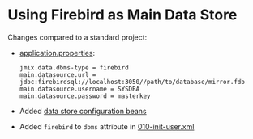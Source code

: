 # Using Firebird as Main Data Store

Changes compared to a standard project:

- [application.properties](src/main/resources/application.properties):
    ```
    jmix.data.dbms-type = firebird
    main.datasource.url = jdbc:firebirdsql://localhost:3050//path/to/database/mirror.fdb
    main.datasource.username = SYSDBA
    main.datasource.password = masterkey
    ```

- Added [data store configuration beans](src/main/java/com/company/demo/dbms/firebird)

- Added `firebird` to `dbms` attribute in [010-init-user.xml](src/main/resources/com/company/demo/liquibase/changelog/010-init-user.xml)
